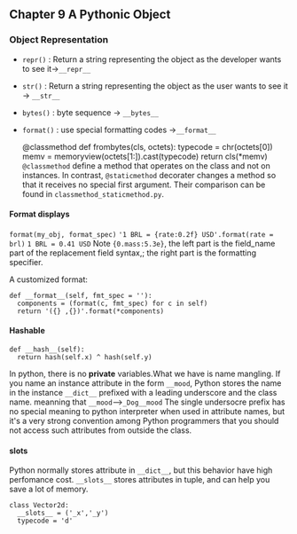 ## Chapter 9 A Pythonic Object

### Object Representation
- `repr()` : Return a string representing the object as the developer wants to see it->`__repr__`
- `str()` : Return a string representing the object as the user wants to see it -> `__str__`
- `bytes()` : byte sequence -> `__bytes__`
-  `format()` : use special formatting codes ->`__format__`


    @classmethod
    def frombytes(cls, octets):
        typecode = chr(octets[0])
        memv = memoryview(octets[1:]).cast(typecode)
        return cls(*memv)
`@classmethod` define a method that operates on the class and not on instances. In contrast, `@staticmethod` decorater changes a method so that it receives no special first argument.
Their comparison can be found in `classmethod_staticmethod.py`.

#### Format displays
`format(my_obj, format_spec)`
`'1 BRL = {rate:0.2f} USD'.format(rate = brl)`
`1 BRL = 0.41 USD`
Note `{0.mass:5.3e}`, the left part is the field_name part of the replacement field syntax,; the right part is the formatting specifier.

A customized format:

    def __format__(self, fmt_spec = ''):
      components = (format(c, fmt_spec) for c in self)
      return '({} ,{})'.format(*components)

#### Hashable


    def __hash__(self):
      return hash(self.x) ^ hash(self.y)
In python, there is no **private** variables.What we have is name mangling. If you name an instance attribute in the form `__mood`, Python stores the name in the instance `__dict__` prefixed with a leading underscore and the class name.
meanning that `__mood`-->`_Dog__mood`
The single undersocre prefix has no special meaning to python interpreter when used in attribute names, but it's a very strong convention among Python programmers that you should not access such attributes from outside the class.

#### __slots__
Python normally stores attribute in `__dict__`, but this behavior have high perfomance cost. `__slots__` stores attributes in tuple, and can help you save a lot of memory.

    class Vector2d:
      __slots__ = ('_x','_y')
      typecode = 'd'
